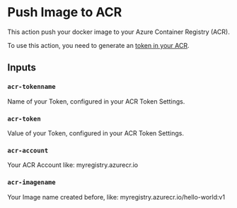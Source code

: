 # Push Image to ACR

This action push your docker image to your Azure Container Registry (ACR).

To use this action, you need to generate an [token in your ACR](https://docs.microsoft.com/en-us/azure/container-registry/container-registry-repository-scoped-permissions#create-token---portal). 


## Inputs

### `acr-tokenname`
Name of your Token, configured in your ACR Token Settings.

### `acr-token`
Value of your Token, configured in your ACR Token Settings.

### `acr-account`
Your ACR Account like: myregistry.azurecr.io

### `acr-imagename`
Your Image name created before, like: myregistry.azurecr.io/hello-world:v1

